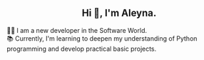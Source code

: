 <h2 align="center">Hi 👋, I'm Aleyna.</h1>
<p>
  👨‍💻 I am a new developer in the Software World.<br/>
  📚 Currently, I'm learning to deepen my understanding of Python programming and develop practical basic projects. <br/>
</p>
